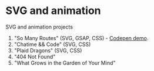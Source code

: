 # SVG and animation

SVG and animation projects

1. "So Many Routes" (SVG, GSAP, CSS) - [Codepen demo](https://codepen.io/AlcinaW/full/PGrmEW).
2. "Chatime && Code" (SVG, CSS)
3. "Plaid Dragons" (SVG, CSS)
4. "404 Not Found"
5. "What Grows in the Garden of Your Mind"
